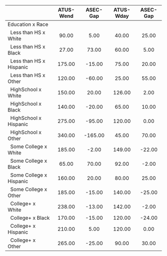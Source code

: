 
|                      |    ATUS-Wend |     ASEC-Gap |    ATUS-Wday |     ASEC-Gap |
| -------------------- | :----------: | :----------: | :----------: | :----------: |
| Education x Race     |              |              |              |              |
| &nbsp;&nbsp;Less than HS x White |        90.00 |         5.00 |        40.00 |        25.00 |
| &nbsp;&nbsp;Less than HS x Black |        27.00 |        73.00 |        60.00 |         5.00 |
| &nbsp;&nbsp;Less than HS x Hispanic |       175.00 |       -15.00 |        75.00 |        20.00 |
| &nbsp;&nbsp;Less than HS x Other |       120.00 |       -60.00 |        25.00 |        55.00 |
| &nbsp;&nbsp;HighSchool x White |       150.00 |        20.00 |       126.00 |         2.00 |
| &nbsp;&nbsp;HighSchool x Black |       140.00 |       -20.00 |        65.00 |        10.00 |
| &nbsp;&nbsp;HighSchool x Hispanic |       275.00 |       -95.00 |       120.00 |         0.00 |
| &nbsp;&nbsp;HighSchool x Other |       340.00 |      -165.00 |        45.00 |        70.00 |
| &nbsp;&nbsp;Some College x White |       185.00 |        -2.00 |       149.00 |       -22.00 |
| &nbsp;&nbsp;Some College x Black |        65.00 |        70.00 |        92.00 |        -2.00 |
| &nbsp;&nbsp;Some College x Hispanic |       160.00 |        20.00 |        80.00 |        25.00 |
| &nbsp;&nbsp;Some College x Other |       185.00 |       -15.00 |       140.00 |       -25.00 |
| &nbsp;&nbsp;College+ x White |       238.00 |       -13.00 |       142.00 |        -2.00 |
| &nbsp;&nbsp;College+ x Black |       170.00 |       -15.00 |       120.00 |       -24.00 |
| &nbsp;&nbsp;College+ x Hispanic |       210.00 |         5.00 |       120.00 |         0.00 |
| &nbsp;&nbsp;College+ x Other |       265.00 |       -25.00 |        90.00 |        30.00 |

